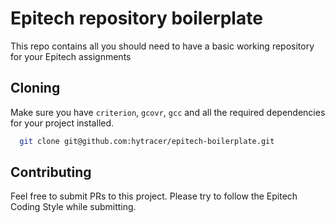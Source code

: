 
# Epitech repository boilerplate

This repo contains all you should need to have a basic working repository for your Epitech assignments


## Cloning

Make sure you have `criterion`, `gcovr`, `gcc` and all the required dependencies for your project installed.

```bash
  git clone git@github.com:hytracer/epitech-boilerplate.git
```
    
## Contributing

Feel free to submit PRs to this project. Please try to follow the Epitech Coding Style while submitting.

